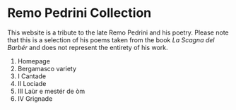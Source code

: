 # Remo Pedrini Collection
This website is a tribute to the late Remo Pedrini and his poetry. 
Please note that this is a selection of his poems taken from the book <i> La Scagna del Barbér </i> and does not represent the entirety of his work.
1. Homepage
2. Bergamasco variety
3. I Cantade
4. II Lociade
5. III Laùr e mestér de òm
6. IV Grignade
